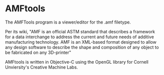 AMFtools
========
The AMFTools program is a viewer/editor for the .amf filetype. 

Per its wiki, "AMF is an official ASTM standard that describes a framework for a data interchange to address the current and future needs of additive manufacturing technology. AMF is an XML-based format designed to allow any design software to describe the shape and composition of any object to be fabricated on any 3D-printer"

AMFtools is written in Objective-C using the OpenGL library for Cornell Unviersity's Creative Machine Labs. 